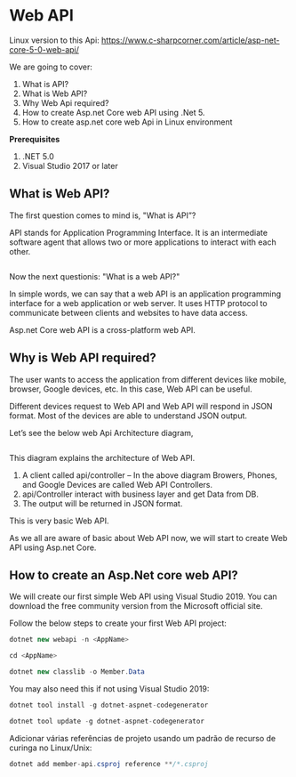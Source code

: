 # Web API

Linux version to this Api:
https://www.c-sharpcorner.com/article/asp-net-core-5-0-web-api/

We are going to cover:

1. What is API?
2. What is Web API?
3. Why Web Api required?
4. How to create Asp.net Core web API using .Net 5.
5. How to create asp.net core web Api in Linux environment

**Prerequisites**

1. .NET 5.0
2. Visual Studio 2017 or later

## What is Web API?

The first question comes to mind is, "What is API”?

API stands for Application Programming Interface. It is an 
intermediate software agent that allows two or more applications to 
interact with each other.

<img />


Now the next questionis: "What is a web API?"

In simple words, we can say that a web API is an application 
programming interface for a web application or web server. It uses HTTP 
protocol to communicate between clients and websites to have data 
access.

Asp.net Core web API is a cross-platform web API.

## Why is Web API required?

The user wants to access the application from different devices like 
mobile, browser, Google devices, etc. In this case, Web API can be 
useful.

Different devices request to Web API and Web API will respond in JSON
 format. Most of the devices are able to understand JSON output.

Let’s see the below web Api Architecture diagram,

<img />

This diagram explains the architecture of Web API.

1. A client called api/controller – In the above diagram Browers, Phones, and Google Devices are called Web API Controllers.
2. api/Controller interact with business layer and get Data from DB.
3. The output will be returned in JSON format.

This is very basic Web API.

As we all are aware of basic about Web API now, we will start to create Web API using Asp.net Core.

## How to create an Asp.Net core web API?

We will create our first simple Web API using Visual Studio 2019. You
 can download the free community version from the Microsoft official 
site.

Follow the below steps to create your first Web API project:

```csharp
dotnet new webapi -n <AppName>
```

```csharp
cd <AppName> 
```

```csharp
dotnet new classlib -o Member.Data
```

You may also need this if not using Visual Studio 2019:

```csharp
dotnet tool install -g dotnet-aspnet-codegenerator
```

```csharp
dotnet tool update -g dotnet-aspnet-codegenerator
```

Adicionar várias referências de projeto usando um padrão de recurso de curinga no Linux/Unix:

```csharp
dotnet add member-api.csproj reference **/*.csproj
```
